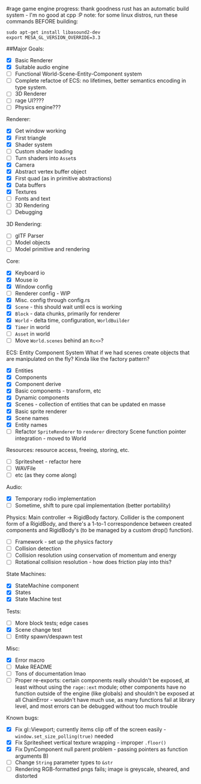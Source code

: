 #rage game engine progress:
thank goodness rust has an automatic build system - I'm no good at cpp :P
note: for some linux distros, run these commands BEFORE building:
```
sudo apt-get install libasound2-dev
export MESA_GL_VERSION_OVERRIDE=3.3
```

##Major Goals:
- [x] Basic Renderer
- [x] Suitable audio engine
- [ ] Functional World-Scene-Entity-Component system
- [ ] Complete refactoe of ECS: no lifetimes, better semantics encoding in type system.
- [ ] 3D Renderer
- [ ] rage UI????
- [ ] Physics engine???

Renderer:
- [x] Get window working
- [x] First triangle
- [x] Shader system
- [ ] Custom shader loading
- [ ] Turn shaders into `Asset`s
- [x] Camera
- [x] Abstract vertex buffer object
- [x] First quad (as in primitive abstractions)
- [x] Data buffers
- [x] Textures
- [ ] Fonts and text
- [ ] 3D Rendering
- [ ] Debugging

3D Rendering:
- [ ] glTF Parser
- [ ] Model objects
- [ ] Model primitive and rendering

Core:
- [x] Keyboard io
- [x] Mouse io
- [x] Window config
- [ ] Renderer config - WIP
- [x] Misc. config through config.rs
- [x] `Scene` - this should wait until ecs is working
- [x] `Block` - data chunks, primarily for renderer
- [x] `World` - delta time, configuration, `WorldBuilder`
- [x] `Timer` in world
- [ ] `Asset` in world
- [ ] Move `World.scenes` behind an `Rc<>`?

ECS: Entity Component System
What if we had scenes create objects that are manipulated on the fly? Kinda like the factory pattern?
- [x] Entities
- [x] Components
- [x] Component derive
- [x] Basic components - transform, etc
- [x] Dynamic components
- [x] Scenes - collection of entities that can be updated en masse
- [x] Basic sprite renderer
- [x] Scene names
- [x] Entity names
- [ ] Refactor `SpriteRenderer` to `renderer` directory
Scene function pointer integration - moved to World

Resources: resource access, freeing, storing, etc.
- [ ] Spritesheet - refactor here
- [ ] WAVFile
- [ ] etc (as they come along)

Audio:
- [x] Temporary rodio implementation
- [ ] Sometime, shift to pure cpal implementation (better portability)

Physics: Main controller -> RigidBody factory. Collider is the component form of a RigidBody, and there's a 1-to-1 correspondence between created components and RigidBody's (to be managed by a custom drop() function).
- [ ] Framework - set up the physics factory
- [ ] Collision detection
- [ ] Collision resolution using conservation of momentum and energy
- [ ] Rotational collision resolution - how does friction play into this?

State Machines:
- [x] StateMachine component
- [x] States
- [x] State Machine test

Tests:
- [ ] More block tests; edge cases
- [x] Scene change test
- [ ] Entity spawn/despawn test

Misc:
- [x] Error macro
- [ ] Make README
- [ ] Tons of documentation lmao
- [ ] Proper re-exports: certain components really shouldn't be exposed, at least without using the `rage::ext` module; other components have no function outside of the engine (like globals) and shouldn't be exposed at all
ChainError - wouldn't have much use, as many functions fail at library level, and most errors can be debugged without too much trouble

Known bugs:
- [x] Fix gl::Viewport; currently items clip off of the screen easily - `window.set_size_polling(true)` needed
- [x] Fix Spritesheet vertical texture wrapping - improper `.floor()`
- [x] Fix DynComponent null parent problem - passing pointers as function arguments B)
- [ ] Change `String` parameter types to `&str`
- [ ] Rendering RGB-formatted pngs fails; image is greyscale, sheared, and distorted
